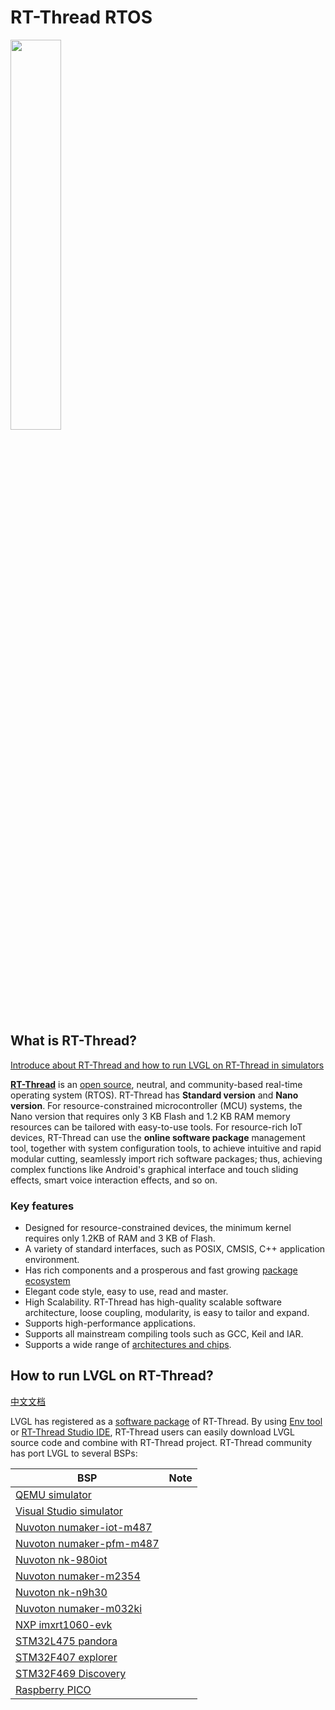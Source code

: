 # RT-Thread RTOS

<img src="https://raw.githubusercontent.com/RT-Thread/rt-thread/master/documentation/figures/logo.png" width=40% style="float: center;" >

## What is RT-Thread?

[Introduce about RT-Thread and how to run LVGL on RT-Thread in simulators](https://www.youtube.com/watch?v=k7QYk6hSwnc)

[**RT-Thread**](https://www.rt-thread.io/) is an [open source](https://github.com/RT-Thread/rt-thread), neutral, and community-based real-time operating system (RTOS). RT-Thread has **Standard version** and **Nano version**. For resource-constrained microcontroller (MCU) systems, the Nano version that requires only 3 KB Flash and 1.2 KB RAM memory resources can be tailored with easy-to-use tools. For resource-rich IoT devices, RT-Thread can use the **online software package** management tool, together with system configuration tools, to achieve intuitive and rapid modular cutting, seamlessly import rich software packages; thus, achieving complex functions like Android's graphical interface and touch sliding effects, smart voice interaction effects, and so on.

### Key features

- Designed for resource-constrained devices, the minimum kernel requires only 1.2KB of RAM and 3 KB of Flash.
- A variety of standard interfaces, such as POSIX, CMSIS, C++ application environment.
- Has rich components and a prosperous and fast growing <a href="https://packages.rt-thread.org/en/">package ecosystem</a>
- Elegant code style, easy to use, read and master.
- High Scalability. RT-Thread has high-quality scalable software architecture, loose coupling, modularity, is easy to tailor and expand.
- Supports high-performance applications.
- Supports all mainstream compiling tools such as GCC, Keil and IAR.
- Supports a wide range of <a href="https://www.rt-thread.io/board.html">architectures and chips</a>.


## How to run LVGL on RT-Thread?

[中文文档](https://www.rt-thread.org/document/site/#/rt-thread-version/rt-thread-standard/packages-manual/lvgl-docs/introduction)

LVGL has registered as a [software package](https://packages.rt-thread.org/en/detail.html?package=LVGL) of RT-Thread. By using [Env tool](https://www.rt-thread.io/download.html?download=Env) or [RT-Thread Studio IDE](https://www.rt-thread.io/download.html?download=Studio), RT-Thread users can easily download LVGL source code and combine with RT-Thread project. RT-Thread community has port LVGL to several BSPs:

| BSP                                                          | Note |
| ------------------------------------------------------------ | ---- |
| [QEMU simulator](https://github.com/RT-Thread/rt-thread/tree/master/bsp/qemu-vexpress-a9/applications/lvgl) |      |
| [Visual Studio simulator](https://github.com/RT-Thread/rt-thread/tree/master/bsp/simulator/applications/lvgl) |      |
| [Nuvoton numaker-iot-m487](https://github.com/RT-Thread/rt-thread/tree/master/bsp/nuvoton/numaker-iot-m487/applications/lvgl) |      |
| [Nuvoton numaker-pfm-m487](https://github.com/RT-Thread/rt-thread/tree/master/bsp/nuvoton/numaker-pfm-m487/applications/lvgl) |      |
| [Nuvoton nk-980iot](https://github.com/RT-Thread/rt-thread/tree/master/bsp/nuvoton/nk-980iot/applications/lvgl) |      |
| [Nuvoton numaker-m2354](https://github.com/RT-Thread/rt-thread/tree/master/bsp/nuvoton/numaker-m2354/applications/lvgl) |      |
| [Nuvoton nk-n9h30](https://github.com/RT-Thread/rt-thread/tree/master/bsp/nuvoton/nk-n9h30/applications/lvgl) |      |
| [Nuvoton numaker-m032ki](https://github.com/RT-Thread/rt-thread/tree/master/bsp/nuvoton/numaker-m032ki/applications/lvgl) |      |
| [NXP imxrt1060-evk](https://github.com/RT-Thread/rt-thread/tree/master/bsp/imxrt/imxrt1060-nxp-evk/applications/lvgl) |      |
| [STM32L475 pandora](https://github.com/RT-Thread/rt-thread/tree/master/bsp/stm32/stm32l475-atk-pandora/applications/lvgl) |      |
| [STM32F407 explorer](https://github.com/RT-Thread/rt-thread/tree/master/bsp/stm32/stm32f407-atk-explorer/applications/lvgl) |      |
| [STM32F469 Discovery](https://github.com/RT-Thread/rt-thread/tree/master/bsp/stm32/stm32f469-st-disco/applications/lvgl) |      |
| [Raspberry PICO](https://github.com/RT-Thread/rt-thread/tree/master/bsp/raspberry-pico/applications/lvgl) |      |

